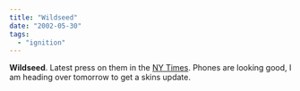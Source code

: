 ```yaml
---
title: "Wildseed"
date: "2002-05-30"
tags: 
  - "ignition"
---
```


**Wildseed**. Latest press on them in the [NY Times](http://www.nytimes.com/2002/05/30/technology/circuits/30TEEN.html). Phones are looking good, I am heading over tomorrow to get a skins update.
